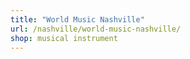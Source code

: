 ```yaml
---
title: "World Music Nashville"
url: /nashville/world-music-nashville/
shop: musical instrument
---
```

